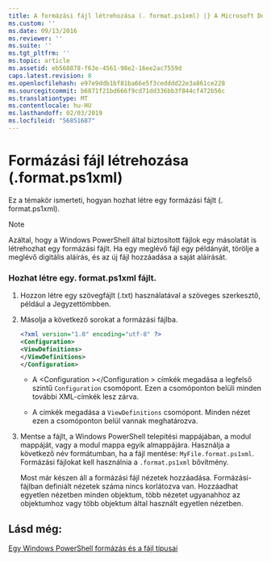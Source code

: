 ```yaml
---
title: A formázási fájl létrehozása (. format.ps1xml) |} A Microsoft Docs
ms.custom: ''
ms.date: 09/13/2016
ms.reviewer: ''
ms.suite: ''
ms.tgt_pltfrm: ''
ms.topic: article
ms.assetid: eb568878-f63e-4561-98e2-16ee2ac7559d
caps.latest.revision: 8
ms.openlocfilehash: e97e9ddb1bf81ba66e5f3cedddd22e3a861ce228
ms.sourcegitcommit: b6871f21bd666f9cd71dd336bb3f844cf472b56c
ms.translationtype: MT
ms.contentlocale: hu-HU
ms.lasthandoff: 02/03/2019
ms.locfileid: "56851687"
---
```

# <a name="how-to-create-a-formatting-file-formatps1xml"></a>Formázási fájl létrehozása (.format.ps1xml)

Ez a témakör ismerteti, hogyan hozhat létre egy formázási fájlt (. format.ps1xml).

> [!NOTE]
> Azáltal, hogy a Windows PowerShell által biztosított fájlok egy másolatát is létrehozhat egy formázási fájlt. Ha egy meglévő fájl egy példányát, törölje a meglévő digitális aláírás, és az új fájl hozzáadása a saját aláírását.

### <a name="to-create-a-formatps1xml-file"></a>Hozhat létre egy. format.ps1xml fájlt.

1. Hozzon létre egy szövegfájlt (.txt) használatával a szöveges szerkesztő, például a Jegyzettömbben.

2. Másolja a következő sorokat a formázási fájlba.

   ```xml
   <?xml version="1.0" encoding="utf-8" ?>
   <Configuration>
   <ViewDefinitions>
   </ViewDefinitions>
   </Configuration>
   ```

   - A \<Configuration >\</Configuration > címkék megadása a legfelső szintű `Configuration` csomópont. Ezen a csomóponton belüli minden további XML-címkék lesz zárva.

   - A <ViewDefinitions> </ViewDefinitions> címkék megadása a `ViewDefinitions` csomópont. Minden nézet ezen a csomóponton belül vannak meghatározva.

3. Mentse a fájlt, a Windows PowerShell telepítési mappájában, a modul mappáját, vagy a modul mappa egyik almappájára. Használja a következő név formátumban, ha a fájl mentése: `MyFile.format.ps1xml`. Formázási fájlokat kell használnia a `.format.ps1xml` bővítmény.

   Most már készen áll a formázási fájl nézetek hozzáadása. Formázási-fájlban definiált nézetek száma nincs korlátozva van. Hozzáadhat egyetlen nézetben minden objektum, több nézetet ugyanahhoz az objektumhoz vagy több objektum által használt egyetlen nézetben.

## <a name="see-also"></a>Lásd még:

[Egy Windows PowerShell formázás és a fájl típusai](./writing-a-powershell-formatting-file.md)
